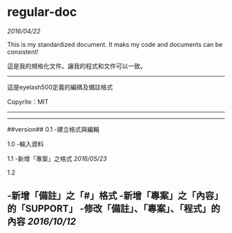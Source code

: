 # regular-doc
_2016/04/22_

This is my standardized document. It maks my code and documents can be consistent!

這是我的規格化文件。讓我的程式和文件可以一致。

***
這是eyelash500定義的編碼及備註格式

Copyrite：MIT

***

---
##version##
0.1 -建立格式與編輯

1.0 -輸入資料

1.1 -新增「專案」之格式 _2016/05/23_

1.2

-新增「備註」之「#」格式
-新增「專案」之「內容」的「SUPPORT」
-修改「備註」、「專案」、「程式」的內容 _2016/10/12_
---
